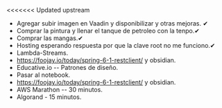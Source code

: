 
<<<<<<< Updated upstream
* Agregar subir imagen en Vaadin y disponibilizar y otras mejoras. ✔
* Comprar la pintura y llenar el tanque de petroleo con la tenpo.✔
* Comprar las mangas.✔
* Hosting esperando respuesta por que la clave root no me funciono.✔
* Lambda-Streams.
* https://foojay.io/today/spring-6-1-restclient/ y obsidian.
* Educative.io -- Patrones de diseño.
* Pasar al notebook.
* https://foojay.io/today/spring-6-1-restclient/ y obsidian.
* AWS Marathon -- 30 minutos.
* Algorand - 15 minutos.






